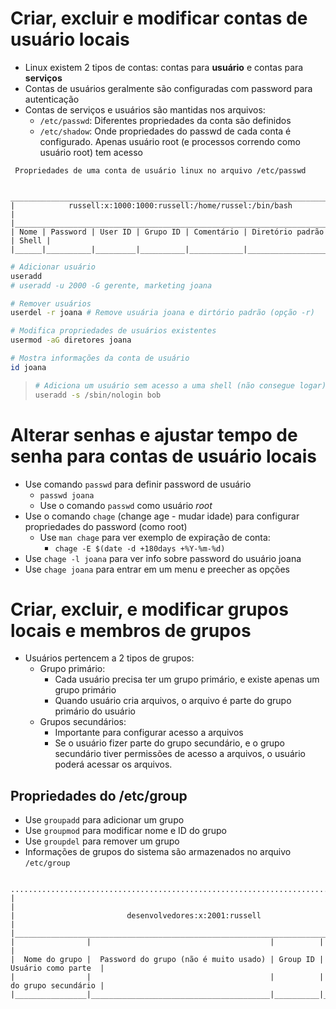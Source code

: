 # Criar, excluir e modificar contas de usuário locais

* Linux existem 2 tipos de contas: contas para **usuário** e contas para **serviços**
* Contas de usuários geralmente são configuradas com password para autenticação
* Contas de serviços e usuários são mantidas nos arquivos:
  * `/etc/passwd`: Diferentes propriedades da conta são definidos
  * `/etc/shadow`: Onde propriedades do passwd de cada conta é configurado. Apenas usuário root (e processos correndo como usuário root) tem acesso

```
 Propriedades de uma conta de usuário linux no arquivo /etc/passwd
 
 ______________________________________________________________________________
|            russell:x:1000:1000:russell:/home/russel:/bin/bash                |
|______________________________________________________________________________|
| Nome | Password | User ID | Grupo ID | Comentário | Diretório padrão | Shell |
|______|__________|_________|__________|____________|__________________|_______|
```

```bash
# Adicionar usuário
useradd
# useradd -u 2000 -G gerente, marketing joana

# Remover usuários
userdel -r joana # Remove usuária joana e dirtório padrão (opção -r)

# Modifica propriedades de usuários existentes
usermod -aG diretores joana

# Mostra informações da conta de usuário
id joana
```
> ```bash
> # Adiciona um usuário sem acesso a uma shell (não consegue logar)
> useradd -s /sbin/nologin bob
> ```

# Alterar senhas e ajustar tempo de senha para contas de usuário locais

* Use comando `passwd` para definir password de usuário
  - `passwd joana`
  - Use o comando `passwd` como usuário _root_
* Use o comando `chage` (change age - mudar idade) para configurar propriedades do password (como root)
  - Use `man chage` para ver exemplo de expiração de conta:
    - `chage -E $(date -d +180days +%Y-%m-%d)`
* Use `chage -l joana` para ver info sobre password do usuário joana
* Use `chage joana` para entrar em um menu e preecher as opções

# Criar, excluir, e modificar grupos locais e membros de grupos

* Usuários pertencem a 2 tipos de grupos:
  - Grupo primário:
    - Cada usuário precisa ter um grupo primário, e existe apenas um grupo primário
    - Quando usuário cria arquivos, o arquivo é parte do grupo primário do usuário
  - Grupos secundários:
    - Importante para configurar acesso a arquivos
    - Se o usuário fizer parte do grupo secundário, e o grupo secundário tiver permissões de acesso a arquivos, o usuário poderá acessar os arquivos.

## Propriedades do /etc/group

* Use `groupadd` para adicionar um grupo
* Use `groupmod` para modificar nome e ID do grupo
* Use `groupdel` para remover um grupo
* Informações de grupos do sistema são armazenados no arquivo `/etc/group`

```
 ..........................................................................................
|                                                                                          |
|                         desenvolvedores:x:2001:russell                                   |
|__________________________________________________________________________________________|
|                |                                        |          |                     |
|  Nome do grupo |  Password do grupo (não é muito usado) | Group ID | Usuário como parte  |
|                |                                        |          | do grupo secundário |
|________________|________________________________________|__________|_____________________|
```

